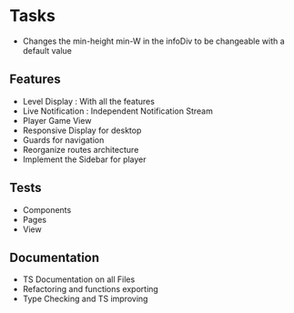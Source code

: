 # Tasks

- Changes the min-height min-W in the infoDiv to be changeable with a default value

## Features

- Level Display : With all the features
- Live Notification : Independent Notification Stream
- Player Game View
- Responsive Display for desktop
- Guards for navigation
- Reorganize routes architecture
- Implement the Sidebar for player

## Tests

- Components
- Pages
- View

## Documentation

- TS Documentation on all Files
- Refactoring and functions exporting
- Type Checking and TS improving
